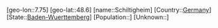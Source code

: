 ﻿---
location: [48.6,7.75]
type: City
tags:
- geo/City


SpocWebEntityId: 34018
isDeleted: false
confidential: public

---
[geo-lon::7.75]
[geo-lat::48.6]
[name::Schiltigheim]
[Country::[Germany](geo/Continent/Europe/Germany.md)]
[State::[Baden-Wuerttemberg](geo/Continent/Europe/Germany/Baden-Wuerttemberg.md)]
[Population::]
[Unknown::]

